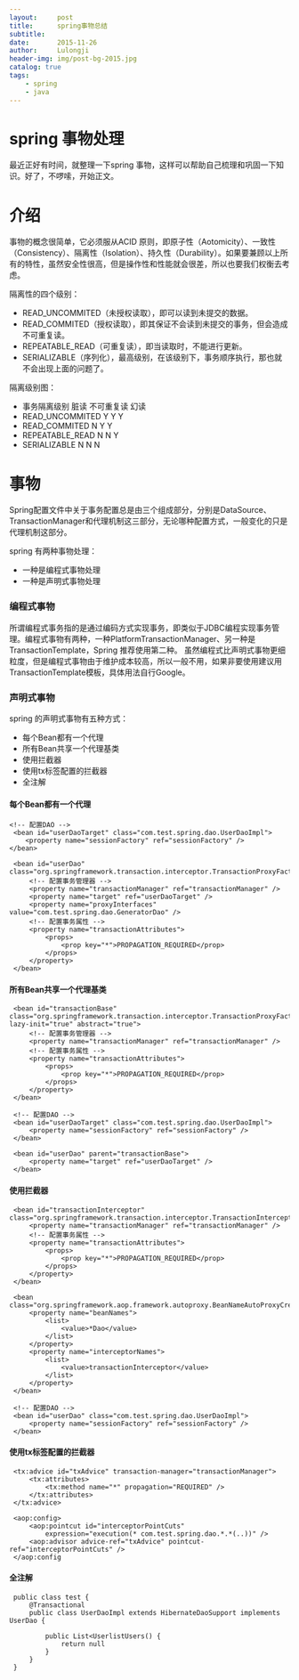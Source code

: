 ```yaml
---
layout:     post
title:      spring事物总结
subtitle:   
date:       2015-11-26
author:     Lulongji
header-img: img/post-bg-2015.jpg
catalog: true
tags:
    - spring
    - java
---
```


# spring 事物处理

最近正好有时间，就整理一下spring 事物，这样可以帮助自己梳理和巩固一下知识。好了，不啰嗦，开始正文。

# 介绍
事物的概念很简单，它必须服从ACID 原则，即原子性（Aotomicity）、一致性（Consistency）、隔离性（Isolation）、持久性（Durability）。如果要兼顾以上所有的特性，虽然安全性很高，但是操作性和性能就会很差，所以也要我们权衡去考虑。

隔离性的四个级别：
- READ_UNCOMMITED（未授权读取），即可以读到未提交的数据。
- READ_COMMITED（授权读取），即其保证不会读到未提交的事务，但会造成不可重复读。
- REPEATABLE_READ（可重复读），即当读取时，不能进行更新。
- SERIALIZABLE（序列化），最高级别，在该级别下，事务顺序执行，那也就不会出现上面的问题了。


 隔离级别图：
   - 事务隔离级别 脏读 不可重复读 幻读
   - READ_UNCOMMITED Y Y Y
   - READ_COMMITED N Y Y
   - REPEATABLE_READ N N Y
   - SERIALIZABLE N N N

# 事物
Spring配置文件中关于事务配置总是由三个组成部分，分别是DataSource、TransactionManager和代理机制这三部分，无论哪种配置方式，一般变化的只是代理机制这部分。

spring 有两种事物处理：
-	一种是编程式事物处理
-	一种是声明式事物处理

### 编程式事物
所谓编程式事务指的是通过编码方式实现事务，即类似于JDBC编程实现事务管理。编程式事物有两种，一种PlatformTransactionManager、另一种是TransactionTemplate，Spring 推荐使用第二种。
虽然编程式比声明式事物更细粒度，但是编程式事物由于维护成本较高，所以一般不用，如果非要使用建议用TransactionTemplate模板，具体用法自行Google。

### 声明式事物
spring 的声明式事物有五种方式：
- 	每个Bean都有一个代理
- 	所有Bean共享一个代理基类
- 	使用拦截器
- 	使用tx标签配置的拦截器 
- 	全注解


#### 每个Bean都有一个代理

``` 
<!-- 配置DAO -->
 <bean id="userDaoTarget" class="com.test.spring.dao.UserDaoImpl">
	<property name="sessionFactory" ref="sessionFactory" />
</bean>
 
 <bean id="userDao" class="org.springframework.transaction.interceptor.TransactionProxyFactoryBean">
	 <!-- 配置事务管理器 -->
	 <property name="transactionManager" ref="transactionManager" />
	 <property name="target" ref="userDaoTarget" />
	 <property name="proxyInterfaces" value="com.test.spring.dao.GeneratorDao" />
	 <!-- 配置事务属性 -->
	 <property name="transactionAttributes">
		 <props>
			 <prop key="*">PROPAGATION_REQUIRED</prop>
		 </props>
	 </property>
 </bean>

```

#### 所有Bean共享一个代理基类
```
 <bean id="transactionBase" class="org.springframework.transaction.interceptor.TransactionProxyFactoryBean" lazy-init="true" abstract="true">
	 <!-- 配置事务管理器 -->
	 <property name="transactionManager" ref="transactionManager" />
	 <!-- 配置事务属性 -->
	 <property name="transactionAttributes">
		 <props>
			 <prop key="*">PROPAGATION_REQUIRED</prop>
		 </props>
	 </property>
 </bean>
 
 <!-- 配置DAO -->
 <bean id="userDaoTarget" class="com.test.spring.dao.UserDaoImpl">
	 <property name="sessionFactory" ref="sessionFactory" />
 </bean>
 
 <bean id="userDao" parent="transactionBase">
	 <property name="target" ref="userDaoTarget" />
 </bean>
 ```

#### 使用拦截器
```
 <bean id="transactionInterceptor" class="org.springframework.transaction.interceptor.TransactionInterceptor">
	 <property name="transactionManager" ref="transactionManager" />
	 <!-- 配置事务属性 -->
	 <property name="transactionAttributes">
		 <props>
			 <prop key="*">PROPAGATION_REQUIRED</prop>
		 </props>
	 </property>
 </bean>
 
 <bean class="org.springframework.aop.framework.autoproxy.BeanNameAutoProxyCreator">
	 <property name="beanNames">
		 <list>
			 <value>*Dao</value>
		 </list>
	 </property>
	 <property name="interceptorNames">
		 <list>
			 <value>transactionInterceptor</value>
		 </list>
	 </property>
 </bean>
 
 <!-- 配置DAO -->
 <bean id="userDao" class="com.test.spring.dao.UserDaoImpl">
	 <property name="sessionFactory" ref="sessionFactory" />
 </bean>
```

#### 使用tx标签配置的拦截器

```
 <tx:advice id="txAdvice" transaction-manager="transactionManager">
	 <tx:attributes>
		 <tx:method name="*" propagation="REQUIRED" />
	 </tx:attributes>
 </tx:advice>
 
 <aop:config>
	 <aop:pointcut id="interceptorPointCuts"
		 expression="execution(* com.test.spring.dao.*.*(..))" />
	 <aop:advisor advice-ref="txAdvice" pointcut-ref="interceptorPointCuts" />
 </aop:config   

```

#### 全注解

```
 public class test {
	 @Transactional
	 public class UserDaoImpl extends HibernateDaoSupport implements UserDao {
 
		 public List<UserlistUsers() {
			 return null
		 }
	 }
 }

```


